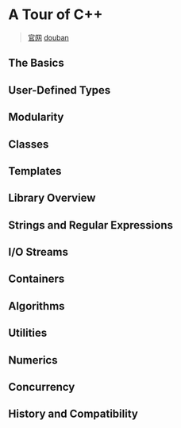 # A Tour of C++
> [官网](http://www.stroustrup.com/Tour.html)
> [douban](https://book.douban.com/subject/30430874/)

## The Basics

## User-Defined Types

## Modularity

## Classes

## Templates

## Library Overview

## Strings and Regular Expressions

## I/O Streams

## Containers

## Algorithms

## Utilities

## Numerics

## Concurrency

## History and Compatibility



